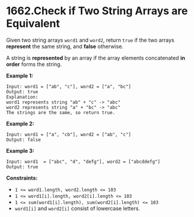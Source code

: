 1662.Check if Two String Arrays are Equivalent
===
Given two string arrays `word1` and `word2`, return `true` if the two arrays __represent__ the same string, and __false__ otherwise.

A string is __represented__ by an array if the array elements concatenated __in order__ forms the string.
 
__Example 1:__
```
Input: word1 = ["ab", "c"], word2 = ["a", "bc"]
Output: true
Explanation:
word1 represents string "ab" + "c" -> "abc"
word2 represents string "a" + "bc" -> "abc"
The strings are the same, so return true.
```
__Example 2:__
```
Input: word1 = ["a", "cb"], word2 = ["ab", "c"]
Output: false
```
__Example 3:__
```
Input: word1  = ["abc", "d", "defg"], word2 = ["abcddefg"]
Output: true
```

__Constraints:__

+ `1 <= word1.length, word2.length <= 103`
+ `1 <= word1[i].length, word2[i].length <= 103`
+ `1 <= sum(word1[i].length), sum(word2[i].length) <= 103`
+ `word1[i]` and `word2[i]` consist of lowercase letters.
